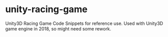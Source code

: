 # unity-racing-game
Unity3D Racing Game Code Snippets for reference use. Used with Unity3D game engine in 2018, so might need some rework.
